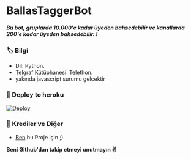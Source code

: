 # BallasTaggerBot
_**Bu bot, gruplarda 10.000'e kadar üyeden bahsedebilir ve kanallarda 200'e kadar üyeden bahsedebilir. !**_

### 🏷 Bilgi
- Dil: Python.
- Telgraf Kütüphanesi: Telethon.
- yakında javascript surumu gelcektir

### 🚀 Deploy to heroku
[![Deploy](https://www.herokucdn.com/deploy/button.svg)](https://heroku.com/deploy?template=https://github.com/ramoben200/SakirTagger)

### 🎯 Krediler ve Diğer
- [Ben](https://t.me/Ballasresmi) bu Proje için ;)

**Beni Github'dan takip etmeyi unutmayın ✌️**

